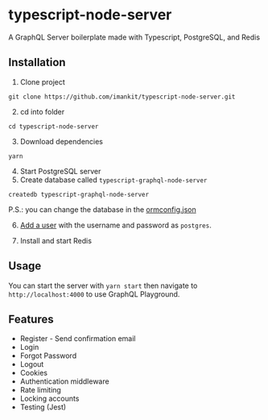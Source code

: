 # typescript-node-server

A GraphQL Server boilerplate made with Typescript, PostgreSQL, and Redis

## Installation

1. Clone project

```
git clone https://github.com/imankit/typescript-node-server.git
```

2. cd into folder

```
cd typescript-node-server
```

3. Download dependencies

```
yarn
```

4. Start PostgreSQL server
5. Create database called `typescript-graphql-node-server`

```
createdb typescript-graphql-node-server
```

P.S.: you can change the database in the [ormconfig.json](https://github.com/imankit/typescript-node-server/blob/master/ormconfig.json)

6. [Add a user](https://medium.com/coding-blocks/creating-user-database-and-adding-access-on-postgresql-8bfcd2f4a91e) with the username and password as `postgres`.

7. Install and start Redis

## Usage

You can start the server with `yarn start` then navigate to `http://localhost:4000` to use GraphQL Playground.

## Features

- Register - Send confirmation email
- Login
- Forgot Password
- Logout
- Cookies
- Authentication middleware
- Rate limiting
- Locking accounts
- Testing (Jest)
